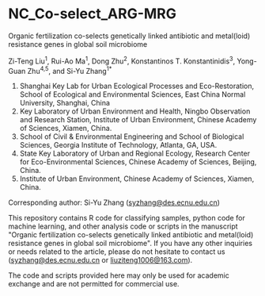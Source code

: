 # NC_Co-select_ARG-MRG
Organic fertilization co-selects genetically linked antibiotic and metal(loid) resistance genes in global soil microbiome

Zi-Teng Liu<sup>1</sup>, Rui-Ao Ma<sup>1</sup>, Dong Zhu<sup>2</sup>, Konstantinos T. Konstantinidis<sup>3</sup>, Yong-Guan Zhu<sup>4,5</sup>, and Si-Yu Zhang<sup>1</sup><sup>*</sup>

1. Shanghai Key Lab for Urban Ecological Processes and Eco-Restoration, School of Ecological and Environmental Sciences, East China Normal University, Shanghai, China
2. Key Laboratory of Urban Environment and Health, Ningbo Observation and Research Station, Institute of Urban Environment, Chinese Academy of Sciences, Xiamen, China.
3. School of Civil & Environmental Engineering and School of Biological Sciences, Georgia Institute of Technology, Atlanta, GA, USA.
4. State Key Laboratory of Urban and Regional Ecology, Research Center for Eco-Environmental Sciences, Chinese Academy of Sciences, Beijing, China.
5. Institute of Urban Environment, Chinese Academy of Sciences, Xiamen, China.

Corresponding author: Si-Yu Zhang (syzhang@des.ecnu.edu.cn)

This repository contains R code for classifying samples, python code for machine learning, and other analysis code or scripts in the manuscript "Organic fertilization co-selects genetically linked antibiotic and metal(loid) resistance genes in global soil microbiome". If you have any other inquiries or needs related to the article, please do not hesitate to contact us (syzhang@des.ecnu.edu.cn or liuziteng1006@163.com).

The code and scripts provided here may only be used for academic exchange and are not permitted for commercial use.
